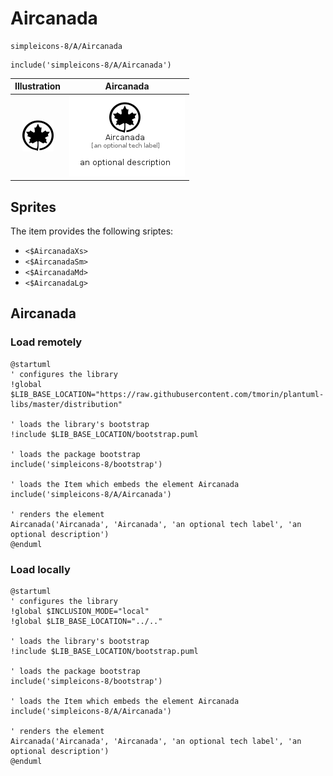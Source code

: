 # Aircanada


```text
simpleicons-8/A/Aircanada
```

```text
include('simpleicons-8/A/Aircanada')
```



| Illustration | Aircanada |
| :---: | :---: |
| ![illustration for Illustration](../../simpleicons-8/A/Aircanada.png) | ![illustration for Aircanada](../../simpleicons-8/A/Aircanada.Local.png) |



## Sprites
The item provides the following sriptes:

- `<$AircanadaXs>`
- `<$AircanadaSm>`
- `<$AircanadaMd>`
- `<$AircanadaLg>`





## Aircanada

### Load remotely
```plantuml
@startuml
' configures the library
!global $LIB_BASE_LOCATION="https://raw.githubusercontent.com/tmorin/plantuml-libs/master/distribution"

' loads the library's bootstrap
!include $LIB_BASE_LOCATION/bootstrap.puml

' loads the package bootstrap
include('simpleicons-8/bootstrap')

' loads the Item which embeds the element Aircanada
include('simpleicons-8/A/Aircanada')

' renders the element
Aircanada('Aircanada', 'Aircanada', 'an optional tech label', 'an optional description')
@enduml
```

### Load locally
```plantuml
@startuml
' configures the library
!global $INCLUSION_MODE="local"
!global $LIB_BASE_LOCATION="../.."

' loads the library's bootstrap
!include $LIB_BASE_LOCATION/bootstrap.puml

' loads the package bootstrap
include('simpleicons-8/bootstrap')

' loads the Item which embeds the element Aircanada
include('simpleicons-8/A/Aircanada')

' renders the element
Aircanada('Aircanada', 'Aircanada', 'an optional tech label', 'an optional description')
@enduml
```

